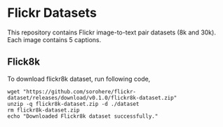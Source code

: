 # Flickr Datasets

This repository contains Flickr image-to-text pair datasets (8k and 30k). Each image contains 5 captions.

## Flick8k
To download flickr8k dataset, run following code,

```shell
wget "https://github.com/sorohere/flickr-dataset/releases/download/v0.1.0/flickr8k-dataset.zip"
unzip -q flickr8k-dataset.zip -d ./dataset
rm flickr8k-dataset.zip
echo "Downloaded Flickr8k dataset successfully."
```

